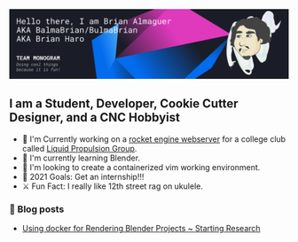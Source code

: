 <img src="https://github.com/BalmaBrian/BalmaBrian/blob/master/GitHub%20Banner.png">

## I am a Student, Developer, Cookie Cutter Designer, and a CNC Hobbyist
- 🚀 I'm Currently working on a [rocket engine webserver](https://github.com/LiquidPropulsionGroup/EngineWebServer) for a college club called [Liquid Propulsion Group](https://github.com/LiquidPropulsionGroup).
- 💾 I'm currently learning Blender.
- 🐳 I'm looking to create a containerized vim working environment.
- 🦍 2021 Goals: Get an internship!!!
- ⚔️ Fun Fact: I really like 12th street rag on ukulele.

### 📖 Blog posts
<!-- BLOG-POST-LIST:START -->
- [Using docker for Rendering Blender Projects ~ Starting Research](https://dev.to/balmabrian/using-docker-for-rendering-blender-projects-starting-research-5f5f)
<!-- BLOG-POST-LIST:END -->
